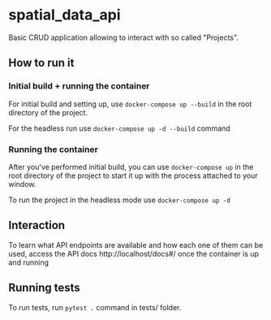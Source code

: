 # spatial_data_api
Basic CRUD application allowing to interact with so called "Projects".

## How to run it
### Initial build + running the container
For initial build and setting up, use `docker-compose up --build` 
in the root directory of the project.

For the headless run use `docker-compose up -d --build` command

### Running the container
After you've performed initial build, you can use `docker-compose up` in the root directory of the project
to start it up with the process attached to your window.

To run the project in the headless mode use `docker-compose up -d`

## Interaction
To learn what API endpoints are available and how each one of them can be used, 
access the API docs http://localhost/docs#/ once the container is up and running

## Running tests
To run tests, run `pytest .` command in tests/ folder.